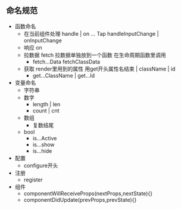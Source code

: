 ## 命名规范


* 函数命名
    * 在当前组件处理 handle | on ... Tap
        handleInputChange | onInputChange
    * 响应 on
    * 拉数据 fetch 拉数据单独放到一个函数 在生命周期函数里调用
        * fetch...Data fetchClassData
    * 获取 render里用到的属性 用get开头属性名结束 | className | id 
        * get...ClassName   | get...Id
* 变量命名
    * 字符串
    * 数字
        * length | len
        * count  | cnt
    * 数组
        * 复数结尾
    * bool
        * is...Active
        * is...show
        * is...hide
* 配置
    * configure开头
* 注册 
    * register
* 组件
    * componentWillReceiveProps(nextProps,nextState){}
    * componentDidUpdate(prevProps,prevState){}
    
